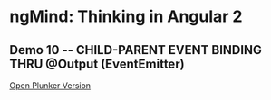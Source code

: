 # ngMind: Thinking in Angular 2

## Demo 10 -- CHILD-PARENT EVENT BINDING THRU @Output (EventEmitter)

[Open Plunker Version](http://plnkr.co/edit/vQRyTcpLd7KuwN6HeG3i?p=preview)
